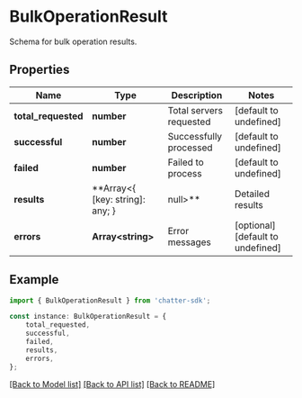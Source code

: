 # BulkOperationResult

Schema for bulk operation results.

## Properties

Name | Type | Description | Notes
------------ | ------------- | ------------- | -------------
**total_requested** | **number** | Total servers requested | [default to undefined]
**successful** | **number** | Successfully processed | [default to undefined]
**failed** | **number** | Failed to process | [default to undefined]
**results** | **Array&lt;{ [key: string]: any; } | null&gt;** | Detailed results | [default to undefined]
**errors** | **Array&lt;string&gt;** | Error messages | [optional] [default to undefined]

## Example

```typescript
import { BulkOperationResult } from 'chatter-sdk';

const instance: BulkOperationResult = {
    total_requested,
    successful,
    failed,
    results,
    errors,
};
```

[[Back to Model list]](../README.md#documentation-for-models) [[Back to API list]](../README.md#documentation-for-api-endpoints) [[Back to README]](../README.md)
